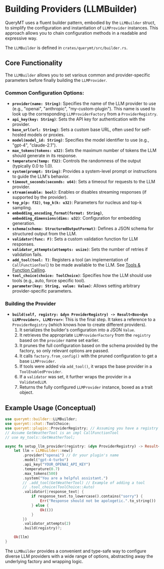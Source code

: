 # Building Providers (LLMBuilder)

QueryMT uses a fluent builder pattern, embodied by the `LLMBuilder` struct, to simplify the configuration and instantiation of `LLMProvider` instances. This approach allows you to chain configuration methods in a readable and expressive way.

The `LLMBuilder` is defined in `crates/querymt/src/builder.rs`.

## Core Functionality

The `LLMBuilder` allows you to set various common and provider-specific parameters before finally building the `LLMProvider`.

### Common Configuration Options:

*   **`provider(name: String)`**: Specifies the name of the LLM provider to use (e.g., "openai", "anthropic", "my-custom-plugin"). This name is used to look up the corresponding `LLMProviderFactory` from a `ProviderRegistry`.
*   **`api_key(key: String)`**: Sets the API key for authentication with the provider.
*   **`base_url(url: String)`**: Sets a custom base URL, often used for self-hosted models or proxies.
*   **`model(model_id: String)`**: Specifies the model identifier to use (e.g., "gpt-4", "claude-2.1").
*   **`max_tokens(tokens: u32)`**: Sets the maximum number of tokens the LLM should generate in its response.
*   **`temperature(temp: f32)`**: Controls the randomness of the output (typically 0.0 to 1.0).
*   **`system(prompt: String)`**: Provides a system-level prompt or instructions to guide the LLM's behavior.
*   **`timeout_seconds(seconds: u64)`**: Sets a timeout for requests to the LLM provider.
*   **`stream(enable: bool)`**: Enables or disables streaming responses (if supported by the provider).
*   **`top_p(p: f32)`**, **`top_k(k: u32)`**: Parameters for nucleus and top-k sampling.
*   **`embedding_encoding_format(format: String)`**, **`embedding_dimensions(dims: u32)`**: Configuration for embedding generation.
*   **`schema(schema: StructuredOutputFormat)`**: Defines a JSON schema for structured output from the LLM.
*   **`validator(func: F)`**: Sets a custom validation function for LLM responses.
*   **`validator_attempts(attempts: usize)`**: Sets the number of retries if validation fails.
*   **`add_tool(tool: T)`**: Registers a tool (an implementation of `CallFunctionTool`) to be made available to the LLM. See [Tools & Function Calling](./tools.md).
*   **`tool_choice(choice: ToolChoice)`**: Specifies how the LLM should use tools (e.g., auto, force specific tool).
*   **`parameter(key: String, value: Value)`**: Allows setting arbitrary provider-specific parameters.

### Building the Provider

*   **`build(self, registry: &dyn ProviderRegistry) -> Result<Box<dyn LLMProvider>, LLMError>`**:
    This is the final step. It takes a reference to a `ProviderRegistry` (which knows how to create different providers).
    1.  It serializes the builder's configuration into a JSON `Value`.
    2.  It retrieves the appropriate `LLMProviderFactory` from the `registry` based on the `provider` name set earlier.
    3.  It prunes the full configuration based on the schema provided by the factory, so only relevant options are passed.
    4.  It calls `factory.from_config()` with the pruned configuration to get a base `LLMProvider`.
    5.  If tools were added via `add_tool()`, it wraps the base provider in a `ToolEnabledProvider`.
    6.  If a `validator` was set, it further wraps the provider in a `ValidatedLLM`.
    7.  Returns the fully configured `LLMProvider` instance, boxed as a trait object.

## Example Usage (Conceptual)

```rust
use querymt::builder::LLMBuilder;
use querymt::chat::ToolChoice;
use querymt::plugin::ProviderRegistry; // Assuming you have a registry instance
// Assume GetWeatherTool is an impl CallFunctionTool
// use my_tools::GetWeatherTool;

async fn setup_llm_provider(registry: &dyn ProviderRegistry) -> Result<Box<dyn querymt::LLMProvider>, querymt::error::LLMError> {
    let llm = LLMBuilder::new()
        .provider("openai") // Or your plugin's name
        .model("gpt-4-turbo")
        .api_key("YOUR_OPENAI_API_KEY")
        .temperature(0.7)
        .max_tokens(500)
        .system("You are a helpful assistant.")
        // .add_tool(GetWeatherTool) // Example of adding a tool
        // .tool_choice(ToolChoice::Auto)
        .validator(|response_text| {
            if response_text.to_lowercase().contains("sorry") {
                Err("Response should not be apologetic.".to_string())
            } else {
                Ok(())
            }
        })
        .validator_attempts(2)
        .build(registry)?;

    Ok(llm)
}
```

The `LLMBuilder` provides a convenient and type-safe way to configure diverse LLM providers with a wide range of options, abstracting away the underlying factory and wrapping logic.

